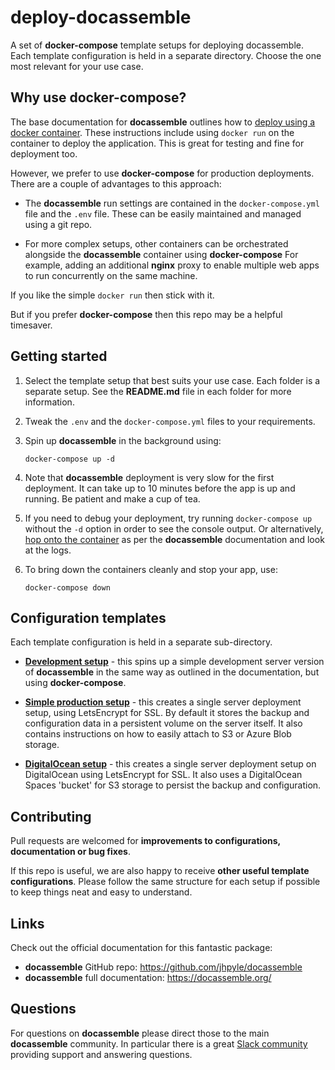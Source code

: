 # deploy-docassemble

A set of **docker-compose** template setups for deploying docassemble. Each template configuration is held in a separate directory. Choose the one most relevant for your use case.

## Why use docker-compose?

The base documentation for **docassemble** outlines how to [deploy using a docker container](https://docassemble.org/docs/docker.html). These instructions include using `docker run` on the container to deploy the application. This is great for testing and fine for deployment too.

However, we prefer to use **docker-compose** for production deployments. There are a couple of advantages to this approach:

- The **docassemble** run settings are contained in the `docker-compose.yml` file and the `.env` file. These can be easily maintained and managed using a git repo.

* For more complex setups, other containers can be orchestrated alongside the **docassemble** container using **docker-compose** For example, adding an additional **nginx** proxy to enable multiple web apps to run concurrently on the same machine.

If you like the simple `docker run` then stick with it.

But if you prefer **docker-compose** then this repo may be a helpful timesaver.

## Getting started

1.  Select the template setup that best suits your use case. Each folder is a separate setup. See the **README.md** file in each folder for more information.

1.  Tweak the `.env` and the `docker-compose.yml` files to your requirements.

1.  Spin up **docassemble** in the background using:

        docker-compose up -d

1.  Note that **docassemble** deployment is very slow for the first deployment. It can take up to 10 minutes before the app is up and running. Be patient and make a cup of tea.

1.  If you need to debug your deployment, try running `docker-compose up` without the `-d` option in order to see the console output. Or alternatively, [hop onto the container](https://docassemble.org/docs/docker.html#troubleshooting) as per the **docassemble** documentation and look at the logs.

1.  To bring down the containers cleanly and stop your app, use:

        docker-compose down

## Configuration templates

Each template configuration is held in a separate sub-directory.

- [**Development setup**](https://github.com/ttamg/deploy-docassemble/tree/master/development-setup) - this spins up a simple development server version of **docassemble** in the same way as outlined in the documentation, but using **docker-compose**.

- [**Simple production setup**](https://github.com/ttamg/deploy-docassemble/tree/master/simple-production-setup) - this creates a single server deployment setup, using LetsEncrypt for SSL. By default it stores the backup and configuration data in a persistent volume on the server itself. It also contains instructions on how to easily attach to S3 or Azure Blob storage.

- [**DigitalOcean setup**](https://github.com/ttamg/deploy-docassemble/tree/master/digitalocean-setup) - this creates a single server deployment setup on DigitalOcean using LetsEncrypt for SSL. It also uses a DigitalOcean Spaces 'bucket' for S3 storage to persist the backup and configuration.

## Contributing

Pull requests are welcomed for **improvements to configurations, documentation or bug fixes**.

If this repo is useful, we are also happy to receive **other useful template configurations**. Please follow the same structure for each setup if possible to keep things neat and easy to understand.

## Links

Check out the official documentation for this fantastic package:

- **docassemble** GitHub repo: https://github.com/jhpyle/docassemble
- **docassemble** full documentation: https://docassemble.org/

## Questions

For questions on **docassemble** please direct those to the main **docassemble** community. In particular there is a great [Slack community](https://join.slack.com/t/docassemble/shared_invite/enQtMjQ0Njc1NDk0NjU2LTUyOGIxMDcxYzg1NGZhNDY5NDI2ZTVkMDhlOGJlNTgzZTUwYzNhYTJiMTJmMDYzYjQ0YWNmNjFiOTE5NmQzMjc) providing support and answering questions.
